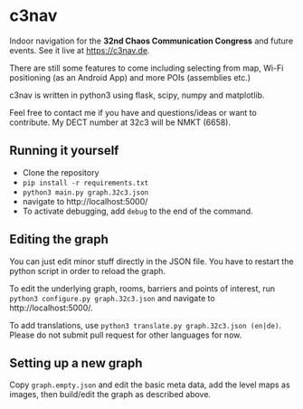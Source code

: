 # c3nav

Indoor navigation for the **32nd Chaos Communication Congress** and future
events. See it live at https://c3nav.de.

There are still some features to come including selecting from map, Wi-Fi
positioning (as an Android App) and more POIs (assemblies etc.)

c3nav is written in python3 using flask, scipy, numpy and matplotlib.

Feel free to contact me if you have and questions/ideas or want to contribute.
My DECT number at 32c3 will be NMKT (6658).

## Running it yourself

* Clone the repository
* `pip install -r requirements.txt`
* `python3 main.py graph.32c3.json`
* navigate to http://localhost:5000/
* To activate debugging, add `debug` to the end of the command.

## Editing the graph

You can just edit minor stuff directly in the JSON file. You have to restart
the python script in order to reload the graph.

To edit the underlying graph, rooms, barriers and points of interest, run
`python3 configure.py graph.32c3.json` and navigate to http://localhost:5000/.

To add translations, use `python3 translate.py graph.32c3.json (en|de)`. Please
do not submit pull request for other languages for now.

## Setting up a new graph

Copy `graph.empty.json` and edit the basic meta data, add the level maps as
images, then build/edit the graph as described above.
